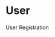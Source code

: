 # User

User Registration

<figure><img src="broken-reference" alt=""><figcaption></figcaption></figure>
